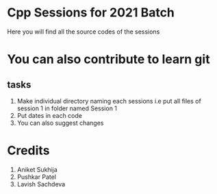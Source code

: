 # Cpp Sessions for 2021 Batch
Here you will find all the source codes of the sessions

# You can also contribute to learn git
## tasks
1. Make individual directory naming each sessions i.e put all files of session 1 in folder named Session 1
2. Put dates in each code
3. You can also suggest changes
   
# Credits
1. Aniket Sukhija
2. Pushkar Patel
3. Lavish Sachdeva